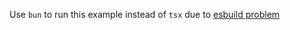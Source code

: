Use `bun` to run this example instead of `tsx` due to [esbuild problem](https://github.com/privatenumber/tsx/issues/597)
